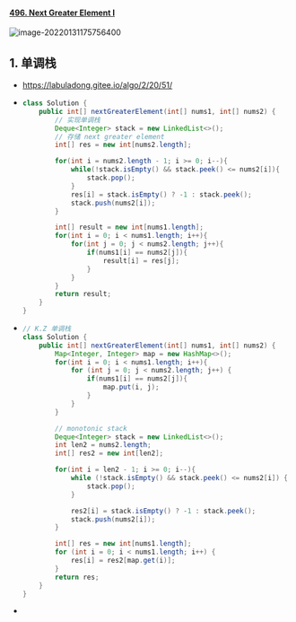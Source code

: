 #### [496. Next Greater Element I](https://leetcode-cn.com/problems/next-greater-element-i/)

![image-20220131175756400](https://raw.githubusercontent.com/TWDH/Leetcode-From-Zero/pictures/img/image-20220131175756400.png)

## 1. 单调栈

- https://labuladong.gitee.io/algo/2/20/51/

- ```java
  class Solution {
      public int[] nextGreaterElement(int[] nums1, int[] nums2) {
          // 实现单调栈
          Deque<Integer> stack = new LinkedList<>();
          // 存储 next greater element
          int[] res = new int[nums2.length];
  
          for(int i = nums2.length - 1; i >= 0; i--){
              while(!stack.isEmpty() && stack.peek() <= nums2[i]){
                  stack.pop();
              }
              res[i] = stack.isEmpty() ? -1 : stack.peek();
              stack.push(nums2[i]);
          }
  
          int[] result = new int[nums1.length];
          for(int i = 0; i < nums1.length; i++){
              for(int j = 0; j < nums2.length; j++){
                  if(nums1[i] == nums2[j]){
                      result[i] = res[j];
                  }
              }
          }
          return result;
      }
  }
  ```
  
- ```java
  // K.Z 单调栈
  class Solution {
      public int[] nextGreaterElement(int[] nums1, int[] nums2) {
          Map<Integer, Integer> map = new HashMap<>();
          for(int i = 0; i < nums1.length; i++){
              for (int j = 0; j < nums2.length; j++) {
                  if(nums1[i] == nums2[j]){
                      map.put(i, j);
                  }
              }
          }
  
          // monotonic stack
          Deque<Integer> stack = new LinkedList<>();
          int len2 = nums2.length;
          int[] res2 = new int[len2];
  
          for(int i = len2 - 1; i >= 0; i--){
              while (!stack.isEmpty() && stack.peek() <= nums2[i]) {
                  stack.pop();
              }
  
              res2[i] = stack.isEmpty() ? -1 : stack.peek();
              stack.push(nums2[i]);
          }
  
          int[] res = new int[nums1.length];
          for (int i = 0; i < nums1.length; i++) {
              res[i] = res2[map.get(i)];
          }
          return res;
      }
  }
  ```

- 

